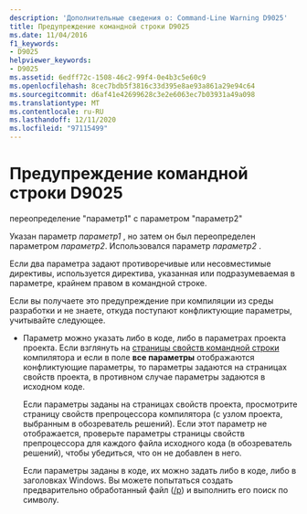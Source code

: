 ```yaml
---
description: 'Дополнительные сведения о: Command-Line Warning D9025'
title: Предупреждение командной строки D9025
ms.date: 11/04/2016
f1_keywords:
- D9025
helpviewer_keywords:
- D9025
ms.assetid: 6edff72c-1508-46c2-99f4-0e4b3c5e60c9
ms.openlocfilehash: 8cec7bdb5f3816c33d395e8ae93a861a29e94c64
ms.sourcegitcommit: d6af41e42699628c3e2e6063ec7b03931a49a098
ms.translationtype: MT
ms.contentlocale: ru-RU
ms.lasthandoff: 12/11/2020
ms.locfileid: "97115499"
---
```

# <a name="command-line-warning-d9025"></a>Предупреждение командной строки D9025

переопределение "параметр1" с параметром "параметр2"

Указан параметр *параметр1* , но затем он был переопределен параметром *параметр2*. Использовался параметр *параметр2* .

Если два параметра задают противоречивые или несовместимые директивы, используется директива, указанная или подразумеваемая в параметре, крайнем правом в командной строке.

Если вы получаете это предупреждение при компиляции из среды разработки и не знаете, откуда поступают конфликтующие параметры, учитывайте следующее.

- Параметр можно указать либо в коде, либо в параметрах проекта проекта. Если взглянуть на [страницы свойств командной строки](../../build/reference/command-line-property-pages.md) компилятора и если в поле **все параметры** отображаются конфликтующие параметры, то параметры задаются на страницах свойств проекта, в противном случае параметры задаются в исходном коде.

   Если параметры заданы на страницах свойств проекта, просмотрите страницу свойств препроцессора компилятора (с узлом проекта, выбранным в обозреватель решений).  Если этот параметр не отображается, проверьте параметры страницы свойств препроцессора для каждого файла исходного кода (в обозреватель решений), чтобы убедиться, что он не добавлен в него.

   Если параметры заданы в коде, их можно задать либо в коде, либо в заголовках Windows.  Вы можете попытаться создать предварительно обработанный файл ([/p](../../build/reference/p-preprocess-to-a-file.md)) и выполнить его поиск по символу.
